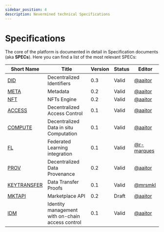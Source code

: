 ```yaml
---
sidebar_position: 4
description: Nevermined technical Specifications
---
```


# Specifications

The core of the platform is documented in detail in Specification documents (aka **SPECs**).
Here you can find a list of the most relevant SPECs:

Short Name              | Title                                             | Version      | Status     | Editor
------------------------|---------------------------------------------------|--------------|------------|-------
[DID](./Spec-DID.md)        | Decentralized Identifiers                         | 0.3          | Valid        | [@aaitor](https://github.com/aaitor)
[META](./Spec-METADATA.md)  | Metadata                                          | 0.2          | Valid        | [@aaitor](https://github.com/aaitor)
[NFT](./Spec-NFT.md)| NFTs Engine                     | 0.2          | Valid        | [@aaitor](https://github.com/aaitor)
[ACCESS](./Spec-ACCESS.md)  | Decentralized Access Control                      | 0.1          | Valid        | [@aaitor](https://github.com/aaitor)
[COMPUTE](./Spec-COMPUTE.md)| Decentralized Data in situ Computation                 | 0.1          | Valid        | [@aaitor](https://github.com/aaitor)
[FL](./Spec-FL.md)| Federated Learning integration                | 0.1          | Valid        | [@r-marques](https://github.com/r-marques)
[PROV](./Spec-PROVENANCE.md)| Decentralized Data Provenance                     | 0.2          | Valid        | [@aaitor](https://github.com/aaitor)
[KEYTRANSFER](./Spec-DTP.md)| Data Transfer Proofs | 0.1          | Valid        | [@mrsmkl](https://github.com/mrsmkl)
[MKTAPI](./Spec-MKT.md)| Marketplace API | 0.2          | Draft        | [@aaitor](https://github.com/aaitor)
[IDM](./Spec-IDM.md)| Identity management with on-chain access control                     | 0.1          | Valid        | [@aaitor](https://github.com/aaitor)

